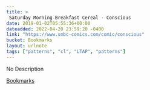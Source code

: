 ```yaml
---
title: > 
 Saturday Morning Breakfast Cereal - Conscious
date: 2019-01-02T05:55:36+00:00
dateadded: 2022-04-20 23:59:20 -0400
link: "https://www.smbc-comics.com/comic/conscious"
bucket: Bookmarks
layout: urlnote
tags: ["patterns", "cl", "LTAP", "patterns"]
--- 
```

No Description
 <!-- end excerpt --> 
<div class='bucket'><a class='internal-link' href='/buckets/bookmarks'>Bookmarks</a></div> 
